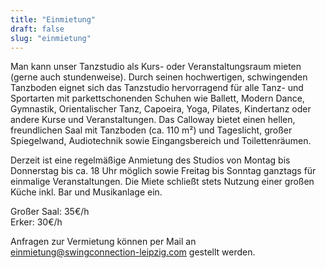 ```yaml
---
title: "Einmietung"
draft: false
slug: "einmietung"
---
```


Man kann unser Tanzstudio als Kurs- oder Veranstaltungsraum mieten (gerne auch stundenweise). Durch seinen hochwertigen, schwingenden Tanzboden eignet sich das Tanzstudio hervorragend für alle Tanz- und Sportarten mit parkettschonenden Schuhen wie Ballett, Modern Dance, Gymnastik, Orientalischer Tanz, Capoeira, Yoga, Pilates, Kindertanz oder andere Kurse und Veranstaltungen. Das Calloway bietet einen hellen, freundlichen Saal mit Tanzboden (ca. 110 m²) und Tageslicht, großer Spiegelwand, Audiotechnik sowie Eingangsbereich und Toilettenräumen.

Derzeit ist eine regelmäßige Anmietung des Studios von Montag bis Donnerstag bis ca. 18 Uhr möglich sowie Freitag bis Sonntag ganztags für einmalige Veranstaltungen. Die Miete schließt stets Nutzung einer großen Küche inkl. Bar und Musikanlage ein.

Großer Saal: 35€/h  
Erker: 30€/h

Anfragen zur Vermietung können per Mail an einmietung@swingconnection-leipzig.com gestellt werden.
